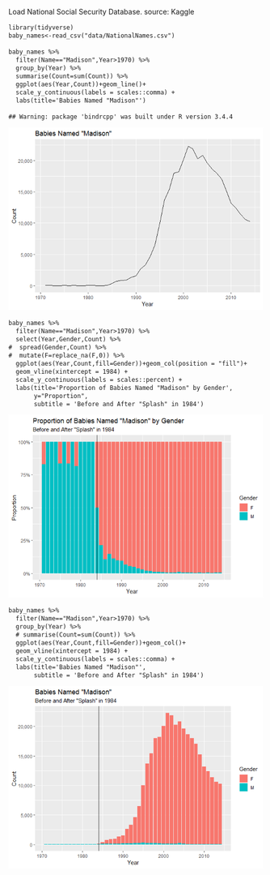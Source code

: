 Load National Social Security Database. source: Kaggle

    library(tidyverse)
    baby_names<-read_csv("data/NationalNames.csv")

    baby_names %>% 
      filter(Name=="Madison",Year>1970) %>% 
      group_by(Year) %>% 
      summarise(Count=sum(Count)) %>% 
      ggplot(aes(Year,Count))+geom_line()+
      scale_y_continuous(labels = scales::comma) +
      labs(title='Babies Named "Madison"')

    ## Warning: package 'bindrcpp' was built under R version 3.4.4

![](readme_files/figure-markdown_strict/unnamed-chunk-2-1.png)

    baby_names %>% 
      filter(Name=="Madison",Year>1970) %>% 
      select(Year,Gender,Count) %>% 
    #  spread(Gender,Count) %>% 
    #  mutate(F=replace_na(F,0)) %>% 
      ggplot(aes(Year,Count,fill=Gender))+geom_col(position = "fill")+
      geom_vline(xintercept = 1984) +
      scale_y_continuous(labels = scales::percent) +
      labs(title='Proportion of Babies Named "Madison" by Gender',
           y="Proportion",
           subtitle = 'Before and After "Splash" in 1984')

![](readme_files/figure-markdown_strict/unnamed-chunk-3-1.png)

    baby_names %>% 
      filter(Name=="Madison",Year>1970) %>% 
      group_by(Year) %>% 
      # summarise(Count=sum(Count)) %>% 
      ggplot(aes(Year,Count,fill=Gender))+geom_col()+
      geom_vline(xintercept = 1984) +
      scale_y_continuous(labels = scales::comma) +
      labs(title='Babies Named "Madison"',
           subtitle = 'Before and After "Splash" in 1984')

![](readme_files/figure-markdown_strict/unnamed-chunk-4-1.png)
